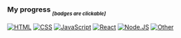 ### My progress *<sub><sub>[badges are clickable]*

[![HTML](https://shields.io/badge/-HTML5-E34F26?logo=html5&style=for-the-badge&logoColor=fff)](https://github.com/chlkvnck/chlkvnck/blob/main/details/html.md)
[![CSS](https://shields.io/badge/-CSS3-1572B6?logo=css3&style=for-the-badge&logoColor=fff)](https://github.com/chlkvnck/chlkvnck/blob/main/details/css.md)
[![JavaScript](https://shields.io/badge/-JavaScript-F7DF1E?logo=javascript&style=for-the-badge&logoColor=222)](https://github.com/chlkvnck/chlkvnck/blob/main/details/javascript.md)
[![React](https://shields.io/badge/-React-282c34?logo=react&style=for-the-badge)](https://github.com/chlkvnck/chlkvnck/blob/main/details/react.md)
[![Node.JS](https://img.shields.io/badge/Node.js-43853D?style=for-the-badge&logo=node.js&logoColor=white)](https://github.com/chlkvnck/chlkvnck/blob/main/details/nodejs.md)
[![*Other*](https://img.shields.io/badge/...and_more-f8d8ed?style=for-the-badge&logo=markdown&logoColor=white)](https://github.com/chlkvnck/chlkvnck/blob/main/details/other.md)
